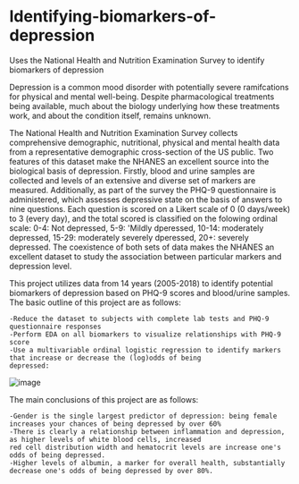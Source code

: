 # Identifying-biomarkers-of-depression
Uses the National Health and Nutrition Examination Survey to identify biomarkers of depression

  Depression is a common mood disorder with potentially severe ramifcations for physical and mental well-being. Despite pharmacological treatments being available, much about the biology underlying how these treatments work, and about the condition itself, remains unknown. 

The National Health and Nutrition Examination Survey collects comprehensive demographic, nutritional, physical and mental health data from a representative demographic cross-section of the US public. Two features of this dataset make the NHANES an excellent source into the biological basis of depression.  Firstly, blood and urine samples are collected and levels of an extensive and diverse set of markers are measured. Additionally, as part of the survey the PHQ-9 questionnaire is administered, which assesses depressive state on the basis of answers to nine questions. Each question is scored on a Likert scale of 0 (0 days/week) to 3 (every day), and the total scored is classified on the folowing ordinal scale: 0-4: Not depressed, 5-9: 'Mildly dperessed, 10-14: moderately depressed, 15-29: moderately severely dperessed, 20+: severely depressed. The coexistence of both sets of data makes the NHANES an excellent dataset to study the association between particular markers and depression level.

This project utilizes data from 14 years (2005-2018) to identify potential biomarkers of depression based on PHQ-9 scores and blood/urine samples. The basic outline of this project are as follows:

    -Reduce the dataset to subjects with complete lab tests and PHQ-9 questionnaire responses
    -Perform EDA on all biomarkers to visualize relationships with PHQ-9 score
    -Use a multivariable ordinal logistic regression to identify markers that increase or decrease the (log)odds of being 
    depressed:
  
![image](https://user-images.githubusercontent.com/89553765/195698027-075fb6b8-0175-45d4-929d-78d8cc5f7f84.png)

The main conclusions of this project are as follows:

    -Gender is the single largest predictor of depression: being female increases your chances of being depressed by over 60%
    -There is clearly a relationship between inflammation and depression, as higher levels of white blood cells, increased 
    red cell distribution width and hematocrit levels are increase one's odds of being depressed. 
    -Higher levels of albumin, a marker for overall health, substantially decrease one's odds of being depressed by over 80%.
